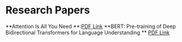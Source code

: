 # Research Papers

**Attention Is All You Need **:[PDF Link](https://arxiv.org/pdf/1706.03762.pdf)
**BERT: Pre-training of Deep Bidirectional Transformers for Language Understanding ** [PDF Link](https://arxiv.org/pdf/1810.04805)
